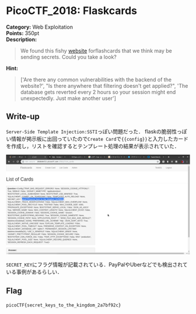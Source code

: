 <!-- This markdown file is writeup template. -->

# PicoCTF_2018:  Flaskcards

**Category:** Web Exploitation  
**Points:** 350pt  
**Description:**

> We found this fishy [website](http://2018shell2.picoctf.com:17012) forflashcards that we think may be sending secrets. Could you take a look?

**Hint:**

> ['Are there any common vulnerabilities with the backend of the website?', "Is there anywhere that filtering doesn't get applied?", 'The database gets reverted every 2 hours so your session might end unexpectedly. Just make another user']

## Write-up
`Server-Side Template Injection:SSTI`っぽい問題だった．
flaskの脆弱性っぽい情報が掲示板に出回っていたので`Create Card`で`{{config}}`と入力したカードを作成し，リストを確認するとテンプレート処理の結果が表示されていた．

![img01](../../assets/img/Screenshot_2018-10-07_00-18-30.png)

`SECRET_KEY`にフラグ情報が記載されている．PayPalやUberなどでも検出されている事例があるらしい．

## Flag

`picoCTF{secret_keys_to_the_kingdom_2a7bf92c}`